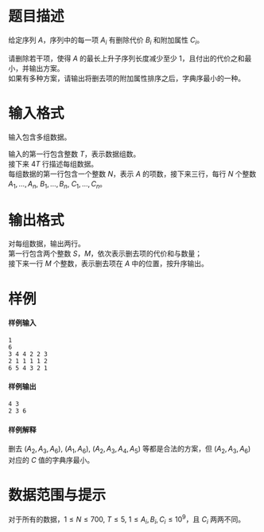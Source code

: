 
# 题目描述

给定序列 $A$，序列中的每一项 $A_i$ 有删除代价 $B_i$ 和附加属性 $C_i$。

请删除若干项，使得 $A$ 的最长上升子序列长度减少至少 $1$，且付出的代价之和最小，并输出方案。  
如果有多种方案，请输出将删去项的附加属性排序之后，字典序最小的一种。

# 输入格式

输入包含多组数据。

输入的第一行包含整数 $T$，表示数据组数。  
接下来 $4T$ 行描述每组数据。  
每组数据的第一行包含一个整数 $N$，表示 $A$ 的项数，接下来三行，每行 $N$ 个整数 $A_1,\ldots, A_n,\ B_1,\ldots,B_n,\ C_1,\ldots,C_n$。

# 输出格式

对每组数据，输出两行。  
第一行包含两个整数 $S$，$M$，依次表示删去项的代价和与数量；  
接下来一行 $M$ 个整数，表示删去项在 $A$ 中的位置，按升序输出。

# 样例

#### 样例输入
```plain
1
6
3 4 4 2 2 3
2 1 1 1 1 2
6 5 4 3 2 1
```

#### 样例输出
```plain
4 3
2 3 6
```

#### 样例解释
删去 $(A_2, A_3, A_6),\ (A_1, A_6),\ (A_2, A_3, A_4, A_5)$ 等都是合法的方案，但 $(A_2, A_3, A_6)$ 对应的 $C$ 值的字典序最小。

# 数据范围与提示

对于所有的数据，$1 \leq N \leq 700,\ T \leq 5,\ 1 \leq A_i, B_i, C_i \leq 10^9$，且 $C_i$ 两两不同。


